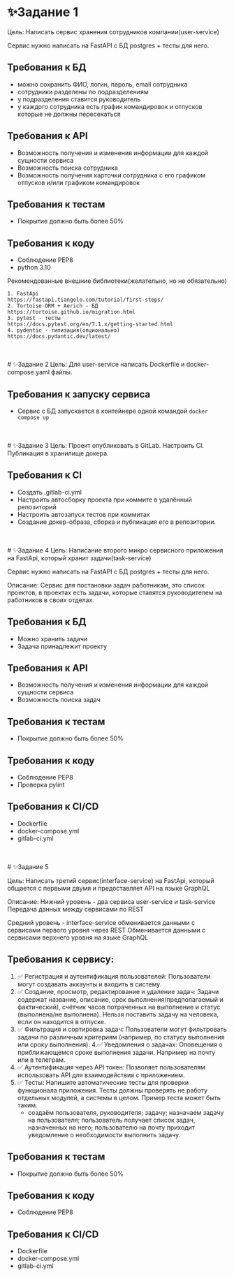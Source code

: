 # ✨Задание 1
Цель: Написать сервис хранения сотрудников компании(user-service)

Сервис нужно написать на FastAPI с БД postgres + тесты для него.

## Требования к БД
   - можно сохранить ФИО, логин, пароль, email сотрудника
   - сотрудники разделены по подразделениям
   - у подразделения ставится руководитель
   - у каждого сотрудника есть график командировок и отпусков которые не должны пересекаться

## Требования к API
   - Возможность получения и изменения информации для каждой сущности сервиса
   - Возможность поиска сотрудника
   - Возможность получения карточки сотрудника с его графиком отпусков и/или 
   графиком командировок

## Требования к тестам
   - Покрытие должно быть более 50%

## Требования к коду
   - Соблюдение PEP8
   - python 3.10

Рекомендованные внешние библиотеки(желательно, но не обязательно)
```
1. FastApi
https://fastapi.tiangolo.com/tutorial/first-steps/
2. Tortoise ORM + Aerich - БД
https://tortoise.github.io/migration.html
3. pytest - тесты
https://docs.pytest.org/en/7.1.x/getting-started.html
4. pydentic - типизация(опционально)
https://docs.pydantic.dev/latest/
```


<br>
<br>
# ✨Задание 2
Цель: Для user-service написать Dockerfile и docker-compose.yaml файлы.

## Требования к запуску сервиса
   - Сервис с БД запускается в контейнере одной командой ```docker compose up```


<br>
<br>
# ✨Задание 3
Цель:  Проект опубликовать в GitLab. Настроить CI. Публикация в хранилище докера.

## Требования к CI
   - Создать .gitlab-ci.yml
   - Настроить автосборку проекта при коммите в удалённый репозиторий
   - Настроить автозапуск тестов при коммитах
   - Создание докер-образа, сборка и публикация его в репозитории.


<br>
<br>
# ✨Задание 4
Цель: Написание второго микро сервисного приложения на FastApi, который хранит задачи(task-service)

Сервис нужно написать на FastAPI с БД postgres + тесты для него.

Описание: Сервис для постановки задач работникам, это список проектов, в проектах есть задачи, которые ставятся руководителем на работников в своих отделах.

## Требования к БД
   - Можно хранить задачи
   - Задача принадлежит проекту

## Требования к API
   - Возможность получения и изменения информации для каждой сущности сервиса
   - Возможность поиска задач

## Требования к тестам
   - Покрытие должно быть более 50%

## Требования к коду
   - Соблюдение PEP8
   - Проверка pylint

## Требования к CI/CD
   - Dockerfile
   - docker-compose.yml
   - gitlab-ci.yml


<br>
<br>
# ✨Задание 5

Цель: Написать третий сервис(interface-service) на FastApi, который общается с первыми двумя и предоставляет API на языке GraphQL

Описание: 
Нижний уровень - два сервиса user-service и task-service
Передача данных между сервисами по REST

Средний уровень - interface-service
обменивается данными с сервисами первого уровня через REST
Обменивается данными с сервисами верхнего уровня на языке GraphQL

## Требования к сервису:
   1. ✅ Регистрация и аутентификация пользователей: Пользователи могут создавать аккаунты и входить в систему.
   2. ✅ Создание, просмотр, редактирование и удаление задач: Задачи содержат название, описание, срок выполнения(предполагаемый и фактический), счётчик часов потраченных на выполнение и статус (выполнена/не выполнена).
Нельзя поставить задачу на человека, если он находится в отпуске.
   3. ✅ Фильтрация и сортировка задач: Пользователи могут фильтровать задачи по различным критериям (например, по статусу выполнения или сроку выполнения).
   4.✅ Уведомления о задачах: Оповещения о приближающемся сроке выполнения задачи.
 Например на почту или в телеграм.
   5. ✅ Аутентификация через API токен: Позволяет пользователям использовать API для взаимодействия с приложением.
   6. ✅ Тесты: Напишите автоматические тесты для проверки функционала приложения. Тесты должны проверять не работу отдельных модулей, а системы в целом.
      Пример теста может быть таким.
         - создаём пользователя, руководителя; задачу; назначаем задачу на пользователя; пользователь получает список задач, назначенных на него; пользователю на почту приходит уведомление о необходимости выполнить задачу.

## Требования к тестам
   - Покрытие должно быть более 50%

## Требования к коду
   - Соблюдение PEP8

## Требования к CI/CD
   - Dockerfile
   - docker-compose.yml
   - gitlab-ci.yml
